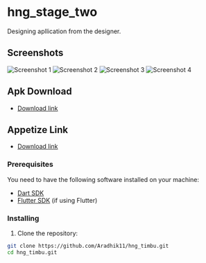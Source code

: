 # hng_stage_two

Designing apllication from the designer.

## Screenshots

![Screenshot 1](screenshots/Screenshot1.png)
![Screenshot 2](screenshots/Screenshot2.png)
![Screenshot 3](screenshots/Screenshot3.png)
![Screenshot 4](screenshots/Screenshot4.png)

## Apk Download
- [Download link](https://drive.google.com/file/d/1mQblc6_DcmUQCcsNPeI4NAMnZbCl2BOr/view?usp=sharing)

## Appetize Link
- [Download link](https://appetize.io/app/b_uopbgqei7cl4dmj6vvhj7laite)

### Prerequisites

You need to have the following software installed on your machine:

- [Dart SDK](https://dart.dev/get-dart)
- [Flutter SDK](https://flutter.dev/docs/get-started/install) (if using Flutter)

### Installing

1. Clone the repository:

```bash
git clone https://github.com/Aradhik11/hng_timbu.git
cd hng_timbu.git




